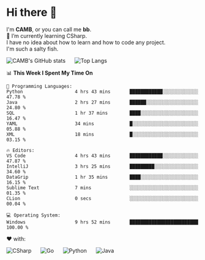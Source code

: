 # Hi there 👋
<!--
**CAMB-dev/CAMB-dev** is a ✨ _special_ ✨ repository because its `README.md` (this file) appears on your GitHub profile.

Here are some ideas to get you started:

- 🔭 I’m currently working on ...
- 🌱 I’m currently learning ...
- 👯 I’m looking to collaborate on ...
- 🤔 I’m looking for help with ...
- 💬 Ask me about ...
- 📫 How to reach me: ...
- 😄 Pronouns: ...
- ⚡ Fun fact: ...
-->
 I'm **CAMB**, or you can call me **bb**.  
 🌱 I’m currently learning CSharp.  
 I have no idea about how to learn and how to code any project.  
 I'm such a salty fish.
 
 
![CAMB's GitHub stats](https://github-readme-stats.vercel.app/api?username=CAMB-dev&show_icons=true&theme=tokyonight)
&nbsp;&nbsp;&nbsp;&nbsp;
![Top Langs](https://github-readme-stats.vercel.app/api/top-langs/?username=CAMB-dev&langs_count=5&theme=tokyonight)


<!--START_SECTION:waka-->
📊 **This Week I Spent My Time On** 

```text
💬 Programming Languages: 
Python                   4 hrs 43 mins       ████████████░░░░░░░░░░░░░   47.78 % 
Java                     2 hrs 27 mins       ██████░░░░░░░░░░░░░░░░░░░   24.80 % 
SQL                      1 hr 37 mins        ████░░░░░░░░░░░░░░░░░░░░░   16.47 % 
YAML                     34 mins             █░░░░░░░░░░░░░░░░░░░░░░░░   05.88 % 
XML                      18 mins             █░░░░░░░░░░░░░░░░░░░░░░░░   03.15 % 

🔥 Editors: 
VS Code                  4 hrs 43 mins       ████████████░░░░░░░░░░░░░   47.87 % 
IntelliJ                 3 hrs 25 mins       █████████░░░░░░░░░░░░░░░░   34.60 % 
DataGrip                 1 hr 35 mins        ████░░░░░░░░░░░░░░░░░░░░░   16.15 % 
Sublime Text             7 mins              ░░░░░░░░░░░░░░░░░░░░░░░░░   01.35 % 
CLion                    0 secs              ░░░░░░░░░░░░░░░░░░░░░░░░░   00.04 % 

💻 Operating System: 
Windows                  9 hrs 52 mins       █████████████████████████   100.00 % 
```


<!--END_SECTION:waka-->


❤ with:

![CSharp](https://img.shields.io/badge/CSharp-%23512BD4?style=for-the-badge&logo=.net)
&nbsp;&nbsp;&nbsp;&nbsp;
![Go](https://img.shields.io/badge/Go-000000?style=for-the-badge&logo=go)
&nbsp;&nbsp;&nbsp;&nbsp;
![Python](https://img.shields.io/badge/Python-000000?style=for-the-badge&logo=python)
&nbsp;&nbsp;&nbsp;&nbsp;
![Java](https://img.shields.io/badge/Java-964B00?style=for-the-badge&logo=openjdk)

